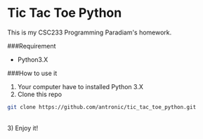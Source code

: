 # Tic Tac Toe Python
This is my CSC233 Programming Paradiam's homework.

###Requirement
* Python3.X

###How to use it
1) Your computer have to installed Python 3.X<br />
2) Clone this repo
```sh
git clone https://github.com/antronic/tic_tac_toe_python.git
```
<br />
3) Enjoy it!
